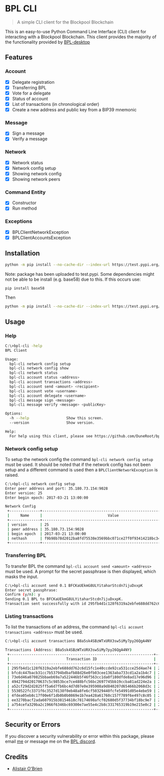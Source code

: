 # BPL CLI

> A simple CLI client for the Blockpool Blockchain

This is an easy-to-use Python Command Line Interface (CLI) client for interacting with a Blockpool Blockchain. This client provides the majority of the functionality provided by [BPL-desktop](https://github.com/blockpool-io/BPL-desktop)

## Features

### Account
- [x] Delegate registration
- [x] Transferring BPL
- [x] Vote for a delegate
- [x] Status of account
- [x] List of transactions (in chronological order)
- [x] Create a new address and public key from a BIP39 mnemonic

### Message
- [x] Sign a message
- [x] Verify a message

### Network
- [x] Network status
- [x] Network config setup
- [x] Showing network config
- [x] Showing network peers

### Command Entity
- [x] Constructor
- [x] Run method

### Exceptions
- [x] BPLClientNetworkException
- [x] BPLClientAccountsException

## Installation

```sh
python -m pip install --no-cache-dir --index-url https://test.pypi.org/simple/ bpl-client
```

Note: package has been uploaded to test.pypi. Some dependencies might not be able to be install (e.g. base58) due to this. If this occurs use:
```sh
pip install base58
```

Then
```sh
python -m pip install --no-cache-dir --index-url https://test.pypi.org/simple/ bpl-client
```

## Usage

### Help

```sh
C:\>bpl-cli -help
BPL Client

Usage:
  bpl-cli network config setup
  bpl-cli network config show
  bpl-cli network status
  bpl-cli account status <address>
  bpl-cli account transactions <address>
  bpl-cli account send <amount> <recipient>
  bpl-cli account vote <username>
  bpl-cli account delegate <username>
  bpl-cli message sign <message>
  bpl-cli message verify <message> <publicKey>

Options:
  -h --help                 Show this screen.
  --version                 Show version.

Help:
  For help using this client, please see https://github.com/DuneRoot/bpl-cli
```

### Network config setup

To setup the network config the command ``bpl-cli network config setup`` must be used. It should be noted that if the network config has not been setup and a different command is used then a ``BPLClientNetworkException`` is raised.

```sh
C:\>bpl-cli network config setup
Enter peer address and port: 35.180.73.154:9028
Enter version: 25
Enter begin epoch: 2017-03-21 13:00:00

Network Config
 +--------------+------------------------------------------------------------------+
 |     Name     |                              Value                               |
 +--------------+------------------------------------------------------------------+
 | version      | 25                                                               |
 | peer address | 35.180.73.154:9028                                               |
 | begin epoch  | 2017-03-21 13:00:00                                              |
 | nethash      | f9b98b78d2012ba8fd75538e3569bbc071ce27f0f93414218bc34bc72bdeb3db |
 +--------------+------------------------------------------------------------------+
 ```

### Transferring BPL

To transfer BPL the command ``bpl-cli account send <amount> <address>`` must be used. A prompt for the secret passphrase is then displayed, which masks the input. 

```sh
C:\>bpl-cli account send 0.1 BFCKaUEkmG8ULYitaharStcdn7ijuDxxpK
Enter secret passphrase:
Confirm (y/n): y
Sending 0.1 BPL to BFCKaUEkmG8ULYitaharStcdn7ijuDxxpK.
Transaction sent successfully with id 295fb4d1c128f6319a2ebfe688dd762c6d15fc1e40ccde92ca531cce25d4ae74.
```

### Listing transactions 

To list the transactions of an address, the command ``bpl-cli account transactions <address>`` must be used.

```sh
C:\>bpl-cli account transactions B8a5sk4SBzWTxURX3sw5iMy7py26QgA4NY

Transactions (Address: B8a5sk4SBzWTxURX3sw5iMy7py26QgA4NY)
 +------------------------------------------------------------------+---------------------+------------------------------------+------------------------------------+--------------+------------+---------------+
 |                          Transaction ID                          |      Timestamp      |               Sender               |             Recipient              |    Amount    |    Fee     | Confirmations |
 +------------------------------------------------------------------+---------------------+------------------------------------+------------------------------------+--------------+------------+---------------+
 | 295fb4d1c128f6319a2ebfe688dd762c6d15fc1e40ccde92ca531cce25d4ae74 | 2018-08-08 09:08:54 | B8a5sk4SBzWTxURX3sw5iMy7py26QgA4NY | BFCKaUEkmG8ULYitaharStcdn7ijuDxxpK | 10000000     | 10000000   | 30            |
 | bfcdc447bacb31cc7b53794bdbafb88d26e0fb03cee1363aba733cd1a2a1b4c7 | 2018-08-07 15:49:22 | B8a5sk4SBzWTxURX3sw5iMy7py26QgA4NY | BFCKaUEkmG8ULYitaharStcdn7ijuDxxpK | 10000000     | 10000000   | 4002          |
 | 73e6d46a070825bbaeb69a7a522446b5f46f563cc1da0f180dfde8ad17e96d96 | 2018-08-07 15:42:47 | B8a5sk4SBzWTxURX3sw5iMy7py26QgA4NY | BFCKaUEkmG8ULYitaharStcdn7ijuDxxpK | 1000000      | 10000000   | 4023          |
 | 4942794d20170637c5c9853bce7ce488bfc56bc2697745bb19ccba81ad224e2a | 2018-08-07 15:39:54 | B8a5sk4SBzWTxURX3sw5iMy7py26QgA4NY | B8a5sk4SBzWTxURX3sw5iMy7py26QgA4NY | 1000000      | 10000000   | 4038          |
 | a52cf29d2d2825ff5a6d7fb6bc4d7d07e0e395908a9d840207d65466b2068d3c | 2018-08-07 12:46:58 | B8a5sk4SBzWTxURX3sw5iMy7py26QgA4NY | N/A                                | 0            | 1000000000 | 4695          |
 | 5530522fc3371f6c3527d138f0eb48a8fe6cf50329440fcfe54991d05e4ebe59 | 2018-08-07 12:21:26 | B8a5sk4SBzWTxURX3sw5iMy7py26QgA4NY | B8a5sk4SBzWTxURX3sw5iMy7py26QgA4NY | 0            | 100000000  | 4801          |
 | 4fdea05eb8c17f00e6f1db0b0b0869e1b7ea428a61760c157f789f6e497c8c05 | 2018-08-07 10:05:33 | B8a5sk4SBzWTxURX3sw5iMy7py26QgA4NY | BFCKaUEkmG8ULYitaharStcdn7ijuDxxpK | 100          | 10000000   | 5301          |
 | ee3270bacf2ada607915b38154618c78174698afcf02680d5f37734bf18bc9e7 | 2018-08-07 10:04:04 | B8a5sk4SBzWTxURX3sw5iMy7py26QgA4NY | BFCKaUEkmG8ULYitaharStcdn7ijuDxxpK | 100          | 10000000   | 5301          |
 | a754cefa329ba2c1966f6346bc69300e7ae55e4c2b8c331765319b19e215e0c2 | 2018-08-06 15:19:36 | BFCKaUEkmG8ULYitaharStcdn7ijuDxxpK | B8a5sk4SBzWTxURX3sw5iMy7py26QgA4NY | 500000000000 | 10000000   | 9641          |
 +------------------------------------------------------------------+---------------------+------------------------------------+------------------------------------+--------------+------------+---------------+
```

## Security or Errors

If you discover a security vulnerability or error within this package, please email [me](mailto:alistair.o'brien@ellesmere.com) or message me on the [BPL discord](https://discordapp.com/invite/67HxSKq).


## Credits

- [Alistair O'Brien](https://github.com/johnyob)